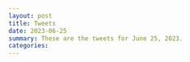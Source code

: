 ```yaml
---
layout: post
title: Tweets
date: 2023-06-25
summary: These are the tweets for June 25, 2023.
categories:
---
```


